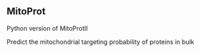 ## MitoProt

Python version of MitoProtII

Predict the mitochondrial targeting probability of proteins in bulk
